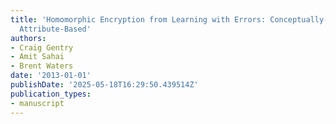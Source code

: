 ```yaml
---
title: 'Homomorphic Encryption from Learning with Errors: Conceptually-simpler, Asymptotically-Faster,
  Attribute-Based'
authors:
- Craig Gentry
- Amit Sahai
- Brent Waters
date: '2013-01-01'
publishDate: '2025-05-18T16:29:50.439514Z'
publication_types:
- manuscript
---
```

